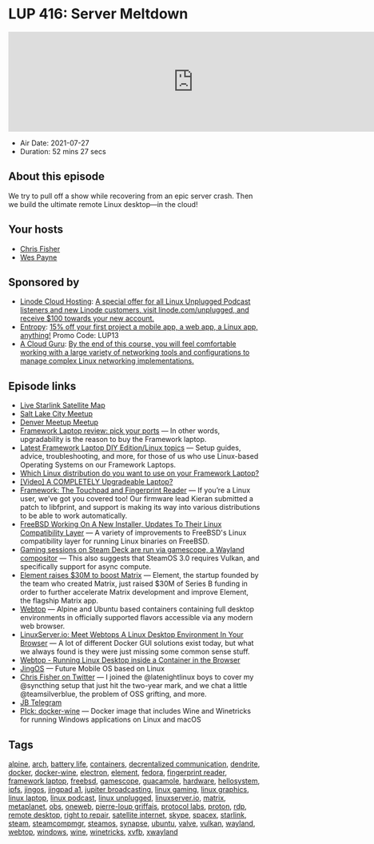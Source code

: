 # LUP 416: Server Meltdown

<iframe src="https://player.fireside.fm/v2/RUkczH-V+I4itnt3G?theme=dark" width="740" height="200" frameborder="0" scrolling="no"></iframe>

* Air Date: 2021-07-27
* Duration: 52 mins 27 secs

## About this episode

We try to pull off a show while recovering from an epic server crash. Then we build the ultimate remote Linux desktop—in the cloud!

## Your hosts
* [Chris Fisher](https://linuxunplugged.com/hosts/chrislas)
* [Wes Payne](https://linuxunplugged.com/hosts/wes)

## Sponsored by

  * [Linode Cloud Hosting](https://linode.com/unplugged): [A special offer for all Linux Unplugged Podcast listeners and new Linode customers, visit linode.com/unplugged, and receive $100 towards your new account. ](https://linode.com/unplugged)
  * [Entropy](http://linux.entropy.works): [15% off your first project a mobile app, a web app, a Linux app, anything!](http://linux.entropy.works) Promo Code: LUP13
  * [A Cloud Guru](https://linuxacademy.com/cp/modules/view/id/262/?utm_source=jupiter&utm_medium=cpc): [By the end of this course, you will feel comfortable working with a large variety of networking tools and configurations to manage complex Linux networking implementations.](https://linuxacademy.com/cp/modules/view/id/262/?utm_source=jupiter&utm_medium=cpc)



## Episode links

  * [Live Starlink Satellite Map](https://satellitemap.space/ "Live Starlink Satellite Map")
  * [Salt Lake City Meetup](https://www.meetup.com/jupiterbroadcasting/events/278854904/ "Salt Lake City Meetup")
  * [Denver Meetup Meetup](https://www.meetup.com/jupiterbroadcasting/events/278855088/ "Denver Meetup Meetup")
  * [Framework Laptop review: pick your ports](https://www.theverge.com/22587205/framework-laptop-review "Framework Laptop review: pick your ports") — In other words, upgradability is the reason to buy the Framework laptop.
  * [Latest Framework Laptop DIY Edition/Linux topics](https://community.frame.work/c/diy-edition/linux/91 "Latest Framework Laptop DIY Edition/Linux topics") — Setup guides, advice, troubleshooting, and more, for those of us who use Linux-based Operating Systems on our Framework Laptops.
  * [Which Linux distribution do you want to use on your Framework Laptop?](https://community.frame.work/t/which-linux-distribution-do-you-want-to-use-on-your-framework-laptop/1802 "Which Linux distribution do you want to use on your Framework Laptop?")
  * [[Video] A COMPLETELY Upgradeable Laptop?](https://www.youtube.com/watch?v=0rkTgPt3M4k "\[Video\] A COMPLETELY Upgradeable Laptop?")
  * [Framework: The Touchpad and Fingerprint Reader](https://community.frame.work/t/the-touchpad-and-fingerprint-reader/2488 "Framework: The Touchpad and Fingerprint Reader") — If you’re a Linux user, we’ve got you covered too! Our firmware lead Kieran submitted a patch to libfprint, and support is making its way into various distributions to be able to work automatically.
  * [FreeBSD Working On A New Installer, Updates To Their Linux Compatibility Layer](https://www.phoronix.com/scan.php?page=news_item&px=FreeBSD-Q2-2021-Report "FreeBSD Working On A New Installer, Updates To Their Linux Compatibility Layer") — A variety of improvements to FreeBSD's Linux compatibility layer for running Linux binaries on FreeBSD.
  * [Gaming sessions on Steam Deck are run via gamescope, a Wayland compositor](https://www.reddit.com/r/linux_gaming/comments/or1es7/gaming_sessions_on_steam_deck_are_run_via/ "Gaming sessions on Steam Deck are run via gamescope, a Wayland compositor") — This also suggests that SteamOS 3.0 requires Vulkan, and specifically support for async compute.
  * [Element raises $30M to boost Matrix](https://matrix.org/blog/2021/07/27/element-raises-30-m-to-boost-matrix "Element raises $30M to boost Matrix") — Element, the startup founded by the team who created Matrix, just raised $30M of Series B funding in order to further accelerate Matrix development and improve Element, the flagship Matrix app.
  * [Webtop](https://docs.linuxserver.io/images/docker-webtop "Webtop") — Alpine and Ubuntu based containers containing full desktop environments in officially supported flavors accessible via any modern web browser.
  * [LinuxServer.io: Meet Webtops A Linux Desktop Environment In Your Browser](https://www.linuxserver.io/blog/2021-05-05-meet-webtops-a-linux-desktop-environment-in-your-browser "LinuxServer.io: Meet Webtops A Linux Desktop Environment In Your Browser") — A lot of different Docker GUI solutions exist today, but what we always found is they were just missing some common sense stuff.
  * [Webtop - Running Linux Desktop inside a Container in the Browser](https://medium.com/featurepreneur/webtop-running-linux-desktop-inside-a-container-in-the-browser-d8de91192276 "Webtop - Running Linux Desktop inside a Container in the Browser")
  * [JingOS](https://en.jingos.com/ "JingOS") — Future Mobile OS based on Linux
  * [Chris Fisher on Twitter](https://twitter.com/ChrisLAS/status/1419778722392010765 "Chris Fisher on Twitter") — I joined the @latenightlinux boys to cover my @syncthing setup that just hit the two-year mark, and we chat a little @teamsilverblue, the problem of OSS grifting, and more.
  * [JB Telegram](http://jupiterbroadcasting.com/telegram "JB Telegram")
  * [PIck: docker-wine](https://github.com/scottyhardy/docker-wine "PIck: docker-wine") — Docker image that includes Wine and Winetricks for running Windows applications on Linux and macOS



## Tags

[alpine](https://linuxunplugged.com/tags/alpine), [arch](https://linuxunplugged.com/tags/arch), [battery life](https://linuxunplugged.com/tags/battery%20life), [containers](https://linuxunplugged.com/tags/containers), [decrentalized communication](https://linuxunplugged.com/tags/decrentalized%20communication), [dendrite](https://linuxunplugged.com/tags/dendrite), [docker](https://linuxunplugged.com/tags/docker), [docker-wine](https://linuxunplugged.com/tags/docker-wine), [electron](https://linuxunplugged.com/tags/electron), [element](https://linuxunplugged.com/tags/element), [fedora](https://linuxunplugged.com/tags/fedora), [fingerprint reader](https://linuxunplugged.com/tags/fingerprint%20reader), [framework laptop](https://linuxunplugged.com/tags/framework%20laptop), [freebsd](https://linuxunplugged.com/tags/freebsd), [gamescope](https://linuxunplugged.com/tags/gamescope), [guacamole](https://linuxunplugged.com/tags/guacamole), [hardware](https://linuxunplugged.com/tags/hardware), [hellosystem](https://linuxunplugged.com/tags/hellosystem), [ipfs](https://linuxunplugged.com/tags/ipfs), [jingos](https://linuxunplugged.com/tags/jingos), [jingpad a1](https://linuxunplugged.com/tags/jingpad%20a1), [jupiter broadcasting](https://linuxunplugged.com/tags/jupiter%20broadcasting), [linux gaming](https://linuxunplugged.com/tags/linux%20gaming), [linux graphics](https://linuxunplugged.com/tags/linux%20graphics), [linux laptop](https://linuxunplugged.com/tags/linux%20laptop), [linux podcast](https://linuxunplugged.com/tags/linux%20podcast), [linux unplugged](https://linuxunplugged.com/tags/linux%20unplugged), [linuxserver.io](https://linuxunplugged.com/tags/linuxserver.io), [matrix](https://linuxunplugged.com/tags/matrix), [metaplanet](https://linuxunplugged.com/tags/metaplanet), [obs](https://linuxunplugged.com/tags/obs), [oneweb](https://linuxunplugged.com/tags/oneweb), [pierre-loup griffais](https://linuxunplugged.com/tags/pierre-loup%20griffais), [protocol labs](https://linuxunplugged.com/tags/protocol%20labs), [proton](https://linuxunplugged.com/tags/proton), [rdp](https://linuxunplugged.com/tags/rdp), [remote desktop](https://linuxunplugged.com/tags/remote%20desktop), [right to repair](https://linuxunplugged.com/tags/right%20to%20repair), [satellite internet](https://linuxunplugged.com/tags/satellite%20internet), [skype](https://linuxunplugged.com/tags/skype), [spacex](https://linuxunplugged.com/tags/spacex), [starlink](https://linuxunplugged.com/tags/starlink), [steam](https://linuxunplugged.com/tags/steam), [steamcompmgr](https://linuxunplugged.com/tags/steamcompmgr), [steamos](https://linuxunplugged.com/tags/steamos), [synapse](https://linuxunplugged.com/tags/synapse), [ubuntu](https://linuxunplugged.com/tags/ubuntu), [valve](https://linuxunplugged.com/tags/valve), [vulkan](https://linuxunplugged.com/tags/vulkan), [wayland](https://linuxunplugged.com/tags/wayland), [webtop](https://linuxunplugged.com/tags/webtop), [windows](https://linuxunplugged.com/tags/windows), [wine](https://linuxunplugged.com/tags/wine), [winetricks](https://linuxunplugged.com/tags/winetricks), [xvfb](https://linuxunplugged.com/tags/xvfb), [xwayland](https://linuxunplugged.com/tags/xwayland)